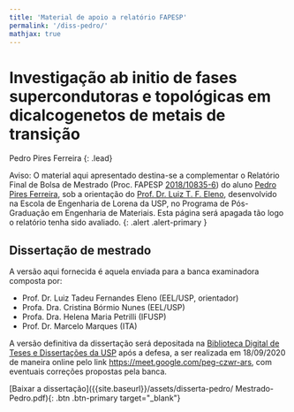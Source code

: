 ```yaml
---
title: 'Material de apoio a relatório FAPESP'
permalink: '/diss-pedro/'
mathjax: true
---
```


# Investigação ab initio de fases supercondutoras e topológicas em dicalcogenetos de metais de transição


Pedro Pires Ferreira
{: .lead}

 <span class='badge badge-pill badge-warning'>Aviso:</span> O material aqui apresentado destina-se a complementar o Relatório Final de Bolsa de Mestrado (Proc. FAPESP [2018/10835-6](https://bv.fapesp.br/pt/bolsas/180283/investigacao-ab-initio-das-propriedades-eletronicas-e-fononicas-de-tmds-supercondutores/)) do aluno [Pedro Pires Ferreira]({{site.baseurl}}/team/PiresPedro.html), sob a orientação do [Prof. Dr. Luiz T. F. Eleno]({{site.baseurl}}/team/01-luizeleno.html), desenvolvido na Escola de Engenharia de Lorena da USP, no Programa de Pós-Graduação em Engenharia de Materiais. Esta página será apagada tão logo o relatório tenha sido avaliado.
{: .alert .alert-primary }

## Dissertação de mestrado

A versão aqui fornecida é aquela enviada para a banca examinadora composta por:
- Prof. Dr. Luiz Tadeu Fernandes Eleno (EEL/USP, orientador)
- Profa. Dra. Cristina Bórmio Nunes (EEL/USP)
- Profa. Dra. Helena Maria Petrilli (IFUSP)
- Prof. Dr. Marcelo Marques (ITA)

A versão definitiva da dissertação será depositada na [Biblioteca Digital de Teses e Dissertações da USP](https://teses.usp.br/) após a defesa, a ser realizada em 18/09/2020 de maneira online pelo link <https://meet.google.com/peg-czwr-ars>, com eventuais correções propostas pela banca.

[Baixar a dissertação]({{site.baseurl}}/assets/disserta-pedro/
Mestrado-Pedro.pdf){: .btn .btn-primary target="\_blank"}
